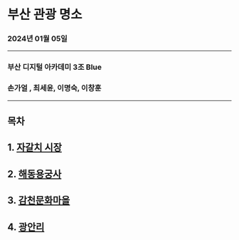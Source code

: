 # 부산 관광 명소  
### 2024년 01월 05일
---
### 부산 디지털 아카데미 3조 Blue
### 손가얼 , 최세윤, 이명숙, 이창훈  
---

## 목차  
## 1. [자갈치 시장](project01/gagalchi01.md)
## 2. [해동용궁사](project02/Haedong.md)
## 3. [감천문화마을](project03/Gamcheon_Culture_Village.md)
## 4. [광안리](project04/gwangalli.md)
